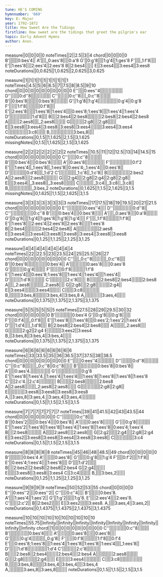 ```yaml
---
tune: HE'S COMING
hymnnumber: '669'
key: E♭ Major
year: 1792-1872
title: How Sweet Are the Tidings
firstline: How sweet are the tidings that greet the pilgrim's ear
topic: Early Advent Hymns
author: Anon.
---
```

measure||0||0||0||0
noteTimes||2||2.5||3||4
chord||0||0||0||0
B'||||||0:bes'4||
A'||||_0:aes'8||||0:a'8
G'||0:g'8||||1:g'4||1:ges'8
F'||||_1:f'8||||
E'||1:ees'8||||2:ees'4||2:ees'8
B||2:bes4||||||
E||3:ees4||||3:ees4||3:ees8
noteDurations||0,0.625||1,0.625||2,0.625||3,0.625

measure||1||1||1||1||1||1||1||1||1||1
noteTimes||4.5||5||6||6.5||7||7.5||8||8.5||9||10
chord||0||0||0||0||0||0||0||0||0||0
E''||||0:ees''4||||||||||||||||
D''||||||0:d''8||||||||||||||
C''||||||||0:c''8||||_0:c''8||||||||
B'||0:bes'8||||||||0:bes'8||||||||||
G'||1:g'8||1:g'4||||||||||||||0:g'4||0:g'8
F'||||||1:f'8||||||||||0:f'8||||
E'||2:ees'8||||||1:ees'8||1:ees'4||||0:ees'8;1:ees'8||||1:ees'4||1:ees'4
D'||||||||||||||||1:d'8||||
B||||2:bes4||2:bes8||||||||||2:bes8||2:bes4||2:bes8
A||||||||2:aes8||||_2:aes8||||||||
G||||||||||2:g8||||2:g8||||||
E||3:ees8||3:ees4||3:ees8||3:ees8||3:ees4||||||||3:ees4||3:ees4
C||||||||||||||3:c8||||||
B,||||||||||||||||3:bes,8||||
noteDurations||0,1.5||1,1.625||2,1.5||3,1.625
missingNotes||0,1.5||1,1.625||2,1.5||3,1.625

measure||2||2||2||2||2||2||2||2
noteTimes||10.5||11||12||12.5||13||14||14.5||15
chord||0||0||0||0||0||0||0||0
C''||||||0:c''8||||||||||
B'||||0:bes'4||||0:bes'8||||||||
A'||0:aes'8||||||||||||||
F'||||||||||||||||0:f'2
E'||||1:ees'4||_1:ees'8||_1:ees'8||0:ees'4;_1:ees'4||||0:ees'8||
D'||||||||||||0:d'8||||_1:d'2
C'||||||||||||_1:c'8||_1:c'8||
B||||||||||||||||2:bes2
A||2:aes8||||2:aes8||||||||||
G||||2:g4||||2:g8||2:g4||2:g8||2:g8||
E||||3:ees4||_3:ees8||_3:ees8||||||||
C||||||||||_3:c4||_3:c8||_3:c8||
B,||||||||||||||||_3:bes,2
noteDurations||0,1.625||1,1.5||2,1.625||3,1.5
missingNotes||0,1.625||1,1.5||2,1.625||3,1.5

measure||3||3||3||3||3||3||3||3
noteTimes||17||17.5||18||19||19.5||20||21||21.5
chord||0||0||0||0||0||0||0||0
E''||||||||||||0:ees''4||||
D''||||||||||||||0:d''8||
C''||||||||||||||||0:c''8
B'||||||0:bes'4||||0:bes'8||||||
A'||||_0:aes'8||||0:a'8||||||||
G'||0:g'8||||1:g'4||1:ges'8||1:g'8||1:g'4||||
F'||||_1:f'8||||||||||1:f'8||
E'||1:ees'8||||2:ees'4||2:ees'8||2:ees'8||||||1:ees'8
B||2:bes4||||||||||2:bes4||2:bes8||
A||||||||||||||||2:aes8
E||3:ees4||||3:ees4||3:ees8||3:ees8||3:ees4||3:ees8||3:ees8
noteDurations||0,1.25||1,1.25||2,1.25||3,1.25

measure||4||4||4||4||4||4||4||4||4
noteTimes||22||22.5||23||23.5||24||25||25.5||26||27
chord||0||0||0||0||0||0||0||0||0
C''||||_0:c''8||||||||||_0:c''8||||
B'||0:bes'8||||||||||||||0:bes'4||
A'||||||||||||0:aes'8||||||0:aes'8
G'||||||||||0:g'4||||||||
F'||||||||0:f'8||||||||||1:f'8
E'||1:ees'4||||0:ees'8;1:ees'8||||1:ees'4||1:ees'4||||1:ees'4||
D'||||||||1:d'8||||||||||
C'||||||||||||2:c'8||||||
B||||||||2:bes8||2:bes4||||||||2:bes8
A||||_2:aes8||||||||||_2:aes8||||
G||2:g8||||2:g8||||||||||2:g4||
E||3:ees4||||||||3:ees4||||||||
C||||||3:c8||||||||||||
B,||||||||3:bes,8||||||||3:bes,4||3:bes,8
A,||||||||||||3:aes,4||||||
noteDurations||0,1.375||1,1.375||2,1.375||3,1.375

measure||5||5||5||5||5||5
noteTimes||27.5||28||29||29.5||30||32
chord||0||0||0||0||0||0
B'||||||||||||0:bes'4
G'||0:g'8||||0:g'8||||||
F'||||0:f'4||||_0:f'8||||
E'||1:ees'8||||1:ees'8||||0:ees'2;1:ees'2||1:ees'4
D'||||1:d'4||||_1:d'8||||
B||2:bes8||2:bes4||2:bes8||||||
A||||||||_2:aes8||||
G||||||||||2:g2||2:g4
E||||||||||3:ees2||3:ees4
B,||3:bes,8||3:bes,4||3:bes,4||||||
noteDurations||0,1.375||1,1.375||2,1.375||3,1.375

measure||6||6||6||6||6||6||6||6||6
noteTimes||33||33.5||35||36||36.5||37||37.5||38||38.5
chord||0||0||0||0||0||0||0||0||0
E''||||||0:ees''4||||||||||||
D''||||||||0:d''8||||||||||
C''||0:c''8||||||||_0:c''8||0:c''8||||||
B'||||||||||||||0:bes'8||0:bes'8||
A'||||0:aes'4.||||||||||||||
G'||||||||||||||||||0:g'8
E'||1:ees'8||1:ees'4.||1:ees'4||1:ees'4||||1:ees'8||1:ees'8||1:ees'8||1:ees'8
C'||||2:c'4.||2:c'4||||||||||||
B||||||||2:bes8||||||||||2:bes8
A||2:aes8||||||||_2:aes8||2:aes8||||||
G||||||||||||||2:g8||2:g8||
E||||||||||||3:ees8||3:ees8||3:ees8||3:ees8
A,||3:aes,8||3:aes,4.||3:aes,4||3:aes,4||||||||||
noteDurations||0,1.5||1,1.5||2,1.5||3,1.5

measure||7||7||7||7||7||7||7
noteTimes||39||41||41.5||42||43||43.5||44
chord||0||0||0||0||0||0||0
C''||||||||||0:c''8||||
B'||0:bes'2||||||0:bes'4||||0:bes'8||
A'||||||0:aes'8||||||||
G'||||0:g'8||||||||||
E'||1:ees'2||1:ees'8||1:ees'8||1:ees'4||1:ees'8||1:ees'8||0:ees'4;1:ees'4
B||||2:bes8||||||||||
A||||||2:aes8||||2:aes8||||
G||2:g2||||||2:g4||||2:g8||2:g4
E||3:ees2||3:ees8||3:ees8||3:ees4||3:ees8||3:ees8||
C||||||||||||||3:c4
noteDurations||0,1.5||1,1.5||2,1.5||3,1.5

measure||8||8||8||8||8
noteTimes||45||46||48||48.5||49
chord||0||0||0||0||0
B'||||||||||0:bes'4
A'||||||||0:aes'8||
G'||||||0:g'8||||1:g'4
F'||||0:f'2||||1:f'8||
E'||0:ees'4;1:ees'4||||1:ees'8||||
D'||||1:d'2||||||
B||||2:bes2||2:bes8||2:bes8||2:bes4
G||2:g4||||||||
E||||||3:ees8||3:ees8||3:ees4
C||3:c4||||||||
B,||||3:bes,2||||||
noteDurations||0,1.25||1,1.25||2,1.25||3,1.25

measure||9||9||9||9
noteTimes||50||52||53||55
chord||0||0||0||0
E''||0:ees''2||||0:ees''2||
C''||||0:c''4||||
B'||||||||0:bes'8.
A'||||1:aes'4||1:aes'2||
G'||1:g'2||||||1:g'8.
E'||||2:ees'4||||2:ees'8.
C'||||||2:c'2||
B||2:bes2||||||
E||3:ees2||||||3:ees8.
A,||||3:aes,4||3:aes,2||
noteDurations||0,1.4375||1,1.4375||2,1.4375||3,1.4375

measure||10||10||10||10||10||10||10||10||10||10
noteTimes||55.75||Infinity||Infinity||Infinity||Infinity||Infinity||Infinity||Infinity||Infinity||Infinity
chord||1||0||0||0||0||0||0||0||0||0
C''||||||||||||0:c''8||||||||
B'||||||||||||||0:bes'4||||||
A'||||||||||0:aes'8||||||0:aes'8||||
G'||||||||0:g'4||||||||||_0:g'8||
F'||||||0:f'8||||||||||1:f'8||||0:f'4
E'||||0:ees'8;1:ees'8||||1:ees'4||1:ees'8||1:ees'8||1:ees'4||||_1:ees'8||
D'||||||1:d'8||||||||||||||1:d'4
C'||||||||||2:c'8||||||||||
B||||||2:bes8||2:bes4||||||||2:bes4||||2:bes4
A||||||||||||2:aes8||||||||
G||||2:g8||||||||||2:g4||||||
E||||||||3:ees4||||||||||||
C||||3:c8||||||||||||||||
B,||||||3:bes,8||||||||3:bes,4||3:bes,4||||3:bes,4
A,||||||||||3:aes,8||3:aes,8||||||||
noteDurations||0,1.5||1,1.5||2,1.5||3,1.5

